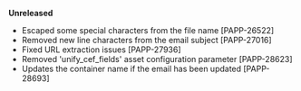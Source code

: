 **Unreleased**
* Escaped some special characters from the file name [PAPP-26522]
* Removed new line characters from the email subject [PAPP-27016]
* Fixed URL extraction issues [PAPP-27936]
* Removed 'unify_cef_fields' asset configuration parameter [PAPP-28623]
* Updates the container name if the email has been updated [PAPP-28693]
